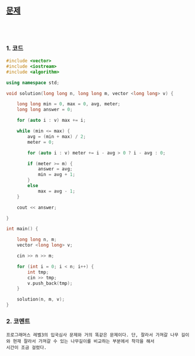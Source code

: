 [문제](https://www.acmicpc.net/problem/2805)
-----------

<br>
<br>

### 1. 코드
```cpp
#include <vector>
#include <iostream>
#include <algorithm>

using namespace std;

void solution(long long n, long long m, vector <long long> v) {

	long long min = 0, max = 0, avg, meter;
	long long answer = 0;

	for (auto i : v) max += i;

	while (min <= max) {
		avg = (min + max) / 2;
		meter = 0;

		for (auto i : v) meter += i - avg > 0 ? i - avg : 0;

		if (meter >= m) {
			answer = avg;
			min = avg + 1;
		}
		else
			max = avg - 1;
	}

	cout << answer;

}

int main() {

	long long n, m;
	vector <long long> v;

	cin >> n >> m;

	for (int i = 0; i < n; i++) {
		int tmp;
		cin >> tmp;
		v.push_back(tmp);
	}

	solution(n, m, v);
}
```

### 2. 코멘트

    프로그래머스 레벨3의 입국심사 문제와 거의 똑같은 문제이다. 단, 잘라서 가져갈 나무 길이와 현재 잘라서 가져갈 수 있는 나무길이를 비교하는 부분에서 착각을 해서 
    시간이 조금 걸렸다. 
